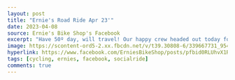 ```yaml
---
layout: post
title: "Ernie's Road Ride Apr 23'"
date: 2023-04-08
source: Ernie's Bike Shop's Facebook
excerpt: "Have 50º day, will travel! Our happy crew headed out today for the first road ride of the season."
image: https://scontent-ord5-2.xx.fbcdn.net/v/t39.30808-6/339667731_954207342256645_6126585139967019956_n.png?_nc_cat=105&ccb=1-7&_nc_sid=3635dc&_nc_ohc=OQqZta4XiJAAX8OkzDU&_nc_ht=scontent-ord5-2.xx&oh=00_AfDUUhNnoTM1IMF_l5R_MaNeEn14-fIqqacpn2ICdI13Rw&oe=65726A3D
hyperlink: https://www.facebook.com/ErniesBikeShop/posts/pfbid0RLUhvX1RLNkqAErdswXJQp3AQA2pjFHRG2Bfk6hjzsTPUpUhgVXfRs4cat22bcEul
tags: [cycling, ernies, facebook, socialride]
comments: true
---
```

